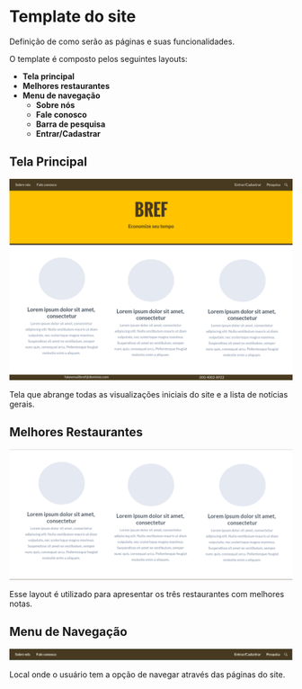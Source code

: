 # Template do site

Definição de como serão as páginas e suas funcionalidades.



O template é composto pelos seguintes layouts:
- **Tela principal**
- **Melhores restaurantes**
- **Menu de navegação**
  - **Sobre nós**
  - **Fale conosco**
  - **Barra de pesquisa**
  - **Entrar/Cadastrar**
  
## Tela Principal

![Pagina Inicial](img/Pagina_Inicial.png)

Tela que abrange todas as visualizações iniciais do site e a lista de notícias gerais.

## Melhores Restaurantes

![Melhores Restaurantes](img/melhores-restaurantes.PNG)

Esse layout é utilizado para apresentar os três restaurantes com melhores notas.

## Menu de Navegação

![Menu de Navegação](img/menu-de-navegacao.PNG)

Local onde o usuário tem a opção de navegar através das páginas do site.

